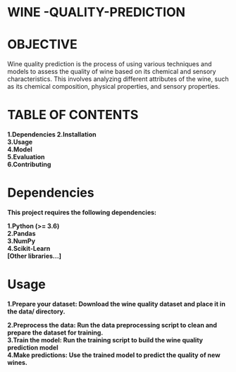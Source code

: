 # WINE -QUALITY-PREDICTION

# OBJECTIVE
Wine quality prediction is the process of using various techniques and models to assess the quality of wine based on its chemical and sensory characteristics. This involves analyzing different attributes of the wine, such as its chemical composition, physical properties, and sensory properties.
# TABLE OF CONTENTS
<b>1.Dependencies<b>
<b>2.Installation</b><br> 
<b>3.Usage</b><br> 
<b>4.Model</b><br> 
<b>5.Evaluation</b><br> 
<b>6.Contributing</b><br> 
 # Dependencies
This project requires the following dependencies:

<b>1.Python (>= 3.6)</b><br>
<b>2.Pandas</b><br>
<b>3.NumPy</b><br>
<b>4.Scikit-Learn</b><br>
[Other libraries...]
# Usage
<b>1.Prepare your dataset: Download the wine quality dataset and place it in the data/ directory.</b><br>

<b>2.Preprocess the data: Run the data preprocessing script to clean and prepare the dataset for training.</b><br>
<b>3.Train the model: Run the training script to build the wine quality prediction model</b><br>
<b>4.Make predictions: Use the trained model to predict the quality of new wines.</b><br>
